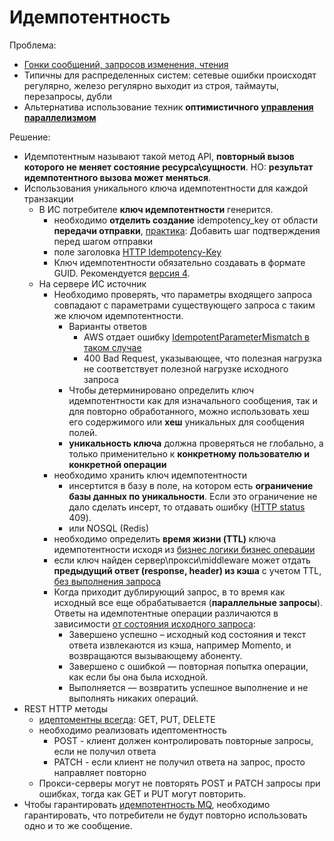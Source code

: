 # Идемпотентность

Проблема:

- [Гонки сообщений, запросов изменения, чтения](https://habr.com/ru/post/442762/)
- Типичны для распределенных систем: сетевые ошибки происходят регулярно, железо регулярно выходит из строя, таймауты, перезапросы, дубли
- Альтернатива использование техник __оптимистичного [управления параллелизмом](https://twirl.github.io/The-API-Book/API.ru.html#api-patterns-sync-strategies)__

Решение:

- Идемпотентным называют такой метод API, __повторный вызов которого не меняет состояние ресурса\сущности__. НО: __результат идемпотентного вызова может меняться__.
- Использования уникального ключа идемпотентности для каждой транзакции
  - В ИС потребителе **ключ идемпотентности** генерится.
    - необходимо __отделить создание__ idempotency_key от области __передачи отправки__, [практика](https://codegenius.ru/articles/717073/): Добавить шаг подтверждения перед шагом отправки
    - поле заголовка [HTTP Idempotency-Key](https://datatracker.ietf.org/doc/draft-ietf-httpapi-idempotency-key-header/)
    - Ключ идемпотентности обязательно создавать в формате GUID. Рекомендуется [версия 4](https://www.uuidtools.com/v4).
  - На сервере ИС источник
    - Необходимо проверять, что параметры входящего запроса совпадают с параметрами существующего запроса с таким же ключом идемпотентности. 
      - Варианты ответов
        - AWS отдает ошибку [IdempotentParameterMismatch в таком случае](https://habr.com/ru/post/442762/)
        - 400 Bad Request, указывающее, что полезная нагрузка не соответствует полезной нагрузке исходного запроса
      - Чтобы детерминировано определить ключ идемпотентности как для изначального сообщения, так и для повторно обработанного, можно использовать хеш его содержимого или **хеш** уникальных для сообщения полей.
      - __уникальность ключа__ должна проверяться не глобально, а только применительно к __конкретному пользователю и конкретной операции__
    - необходимо хранить ключ идемпотентности
      - инсертится в базу в поле, на котором есть **ограничение базы данных по уникальности**. Если это ограничение не дало сделать инсерт, то отдавать ошибку ([HTTP status](../../api/api-http-status.md) 409). 
      - или NOSQL (Redis) 
    - необходимо определить __время жизни (TTL)__ ключа идемпотентности исходя из [бизнес логики бизнес операции](https://ieftimov.com/posts/understand-how-why-add-idempotent-requests-api/#expiring-the-keys)
    - если ключ найден сервер\прокси\middleware может отдать __предыдущий ответ (response, header) из кэша__ с учетом TTL, [без выполнения запроса](https://ieftimov.com/posts/understand-how-why-add-idempotent-requests-api/#introducing-the-key)
    - Когда приходит дублирующий запрос, в то время как исходный все еще обрабатывается (__параллельные запросы__). Ответы на идемпотентные операции различаются в зависимости [от состояния исходного запроса](https://digitrain.ru/articles/620208/):
      - Завершено успешно – исходный код состояния и текст ответа извлекаются из кэша, например Momento, и возвращаются вызывающему абоненту.
      - Завершено с ошибкой — повторная попытка операции, как если бы она была исходной.
      - Выполняется — возвратить успешное выполнение и не выполнять никаких операций.
- REST HTTP методы 
  - [идептоментны всегда](https://github.com/Microsoft/api-guidelines/blob/master/Guidelines.md#74-supported-methods): GET, PUT, DELETE
  - необходимо реализовать идептоментность
    - POST - клиент должен контролировать повторные запросы, если не получил ответа
    - PATCH - если клиент не получил ответа на запрос, просто направляет повторно
  - Прокси-серверы могут не повторять POST и PATCH запросы при ошибках, тогда как GET и PUT могут повторить.
- Чтобы гарантировать [идемпотентность MQ](https://www.russianblogs.com/article/3133962710/), необходимо гарантировать, что потребители не будут повторно использовать одно и то же сообщение.






